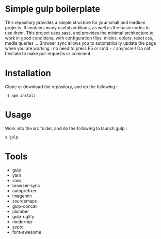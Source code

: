 # Simple gulp boilerplate

This repository provides a simple structure for your small and medium projects. It contains many useful additions, as well as the basic codes to use them.
This project uses sass, and provides the minimal architecture to work in good conditions, with configuration files: mixins, colors, reset css, media queries ...
Browser sync allows you to automatically update the page when you are working : no need to press F5 or cmd + r anymore !
Do not hesitate to make pull requests or comment.

# Installation

Clone or download the repository, and do the following : 
```
 $ npm install
```


# Usage

Work into the src folder, and do the following to launch gulp :
```
$ gulp
```


# Tools

* gulp
* yarn
* sass
* browser-sync
* autoprefixer
* imagemin
* sourcemaps
* gulp-concat
* plumber
* gulp-uglify
* modernizr
* zepto
* font-awesome